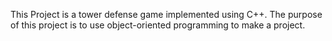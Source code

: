 This Project is a tower defense game implemented using C++. The purpose of this project is to use object-oriented programming to make a project.
